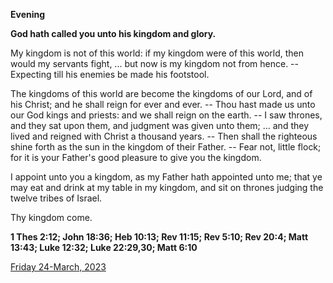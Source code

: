 **Evening**

**God hath called you unto his kingdom and glory.**
 
My kingdom is not of this world: if my kingdom were of this world, then would my servants fight, ... but now is my kingdom not from hence. -- Expecting till his enemies be made his footstool.
 
The kingdoms of this world are become the kingdoms of our Lord, and of his Christ; and he shall reign for ever and ever. -- Thou hast made us unto our God kings and priests: and we shall reign on the earth. -- I saw thrones, and they sat upon them, and judgment was given unto them; ... and they lived and reigned with Christ a thousand years. -- Then shall the righteous shine forth as the sun in the kingdom of their Father. -- Fear not, little flock; for it is your Father's good pleasure to give you the kingdom.
 
I appoint unto you a kingdom, as my Father hath appointed unto me; that ye may eat and drink at my table in my kingdom, and sit on thrones judging the twelve tribes of Israel.
 
Thy kingdom come.  

**1 Thes 2:12; John 18:36; Heb 10:13; Rev 11:15; Rev 5:10; Rev 20:4; Matt 13:43; Luke 12:32; Luke 22:29,30; Matt 6:10**

[Friday 24-March, 2023](https://t.me/daily_light)
